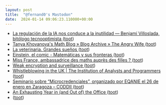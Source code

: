 ```yaml
---
layout: post
title:  "@fernand0's Mastodon"
date:  2024-01-14 09:06:23.110000+00:00
---
```

*  [La regulación de la IA nos conduce a la inutilidad — Benjamí Villoslada, bitólogo tecnooptimista ](https://blog.benjami.cat/es/arxiu/2024/01/06/11314) ([toot](https://mastodon.social/@fernand0/111753506528212797))
*  [Tanya Khovanova's Math Blog  » Blog Archive   » The Angry Wife ](https://blog.tanyakhovanova.com/2024/01/the-angry-wife) ([toot](https://mastodon.social/@fernand0/111752020560253366))
*  [La veterinaria. Grandes sueños ](https://fotografiasenmovimiento.wordpress.com/2024/01/13/la-veterinaria-grandes-suenos) ([toot](https://mastodon.social/@fernand0/111751889216197715))
*  [Einstein, el comic - Matemáticas y sus fronteras ](https://www.madrimasd.org/blogs/matematicas/2023/12/23/15044) ([toot](https://mastodon.social/@fernand0/111751874116504467))
*  [Miss France, ambassadrice des maths auprès des filles ? ](https://theconversation.com/miss-france-ambassadrice-des-maths-aupres-des-filles-22029) ([toot](https://mastodon.social/@fernand0/111750148894047546))
*  [Weak encryption and surveillance ](https://www.johndcook.com/blog/2023/12/31/weak-encryption-and-surveillance) ([toot](https://mastodon.social/@fernand0/111750024249266885))
*  [Whistleblowing in the UK \| The Institution of Analysts and Programmers ](https://www.iap.org.uk/main/whistleblowing-in-the-uk) ([toot](https://mastodon.social/@fernand0/111749911159801143))
*  [Seminario sobre “Microcredenciales”, organizado por EQANIE el 26 de enero en Zaragoza – CODDII ](https://coddii.org/seminario-sobre-microcredenciales-organizado-por-eqanie-el-26-de-enero-en-zaragoz) ([toot](https://mastodon.social/@fernand0/111749831837875229))
*  [An Exhausting Year in (and Out of) the Office ](https://www.newyorker.com/culture/2023-in-review/an-exhausting-year-in-and-out-of-the-offic) ([toot](https://mastodon.social/@fernand0/111749669638981852))
*  [ ](https://paquita.masto.host/@manu) ([toot](https://mastodon.social/@fernand0/111749521768180175))
